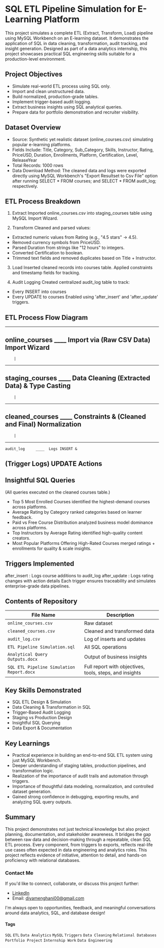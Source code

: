 # SQL ETL Pipeline Simulation for E-Learning Platform

This project simulates a complete ETL (Extract, Transform, Load) pipeline using MySQL Workbench on an E-learning dataset. It demonstrates the application of SQL in data cleaning, transformation, audit tracking, and insight generation. Designed as part of a data analytics internship, this project showcases practical SQL engineering skills suitable for a production-level environment.


## Project Objectives
- Simulate real-world ETL process using SQL only.
- Import and clean unstructured data.
- Build normalized, production-grade tables.
- Implement trigger-based audit logging.
- Extract business insights using SQL analytical queries.
- Prepare data for portfolio demonstration and recruiter visibility.


## Dataset Overview
- Source: Synthetic yet realistic dataset (online_courses.csv) simulating popular e-learning platforms.
- Fields Include: Title, Category, Sub_Category, Skills, Instructor, Rating, PriceUSD, Duration, Enrollments, Platform, Certification, Level, ReleaseYear
- Total Records: 1000 rows
- Data Download Method: The cleaned data and logs were exported directly using MySQL Workbench's "Export Resultset to Csv File" option after running SELECT * FROM courses; and SELECT * FROM audit_log; respectively.


## ETL Process Breakdown

1. Extract
Imported online_courses.csv into staging_courses table using MySQL Import Wizard.

2. Transform
Cleaned and parsed values:
  - Extracted numeric values from Rating (e.g., "4.5 stars" -> 4.5).
  - Removed currency symbols from PriceUSD.
  - Parsed Duration from strings like "12 hours" to integers.
  - Converted Certification to boolean.
  - Trimmed text fields and removed duplicates based on Title + Instructor.

3. Load
Inserted cleaned records into courses table.
Applied constraints and timestamp fields for tracking.

4. Audit Logging
Created centralized audit_log table to track:
  - Every INSERT into courses
  - Every UPDATE to courses
Enabled using 'after_insert' and 'after_update' triggers.


## ETL Process Flow Diagram

--------------
online_courses   ____  Import via
(Raw CSV Data)        Import Wizard
--------------
        |
----------------
staging_courses   ____  Data Cleaning
(Extracted Data)        & Type Casting
----------------
        |
-------------------
  cleaned_courses   ____  Constraints &
(Cleaned and Final)       Normalization
-------------------
        |
  --------------
    audit_log     ____  Logs INSERT & 
  (Trigger Logs)        UPDATE Actions
  ---------------


## Insightful SQL Queries 
(All queries executed on the cleaned courses table.)
- Top 5 Most Enrolled Courses identified the highest-demand courses across platforms.
- Average Rating by Category ranked categories based on learner feedback.
- Paid vs Free Course Distribution analyzed business model dominance across platforms.
- Top Instructors by Average Rating identified high-quality content creators.
- Most Popular Platforms Offering High-Rated Courses merged ratings + enrollments for quality & scale insights.


## Triggers Implemented
after_insert : Logs course additions to audit_log
after_update : Logs rating changes with action details
Each trigger ensures traceability and simulates enterprise-grade data pipelines.


## Contents of Repository

|                 File Name                 |                      Description                        |
|-------------------------------------------|---------------------------------------------------------|
|            `online_courses.csv`           | Raw dataset                                             |
|            `cleaned_courses.csv`          | Cleaned and transformed data                            |
|              `audit_log.csv`              | Log of inserts and updates                              |
|        `ETL Pipeline Simulation.sql`      | All SQL operations                                      |
|       `Analytical Query Outputs.docx`     | Output of business insights                             |
| `SQL ETL Pipeline Simulation Report.docx` | Full report with objectives, tools, steps, and insights |


## Key Skills Demonstrated
- SQL ETL Design & Simulation
- Data Cleaning & Transformation in SQL
- Trigger-Based Audit Logging
- Staging vs Production Design
- Insightful SQL Querying
- Data Export & Documentation


## Key Learnings
- Practical experience in building an end-to-end SQL ETL system using just MySQL Workbench.
- Deeper understanding of staging tables, production pipelines, and transformation logic.
- Realization of the importance of audit trails and automation through triggers.
- Importance of thoughtful data modeling, normalization, and controlled dataset generation.
- Gained strong confidence in debugging, exporting results, and analyzing SQL query outputs.


## Summary
This project demonstrates not just technical knowledge but also project planning, documentation, and stakeholder awareness. It bridges the gap between raw data and decision-making through a repeatable, clean SQL ETL process. Every component, from triggers to exports, reflects real-life use cases often expected in data engineering and analytics roles. This project reflects evidence of initiative, attention to detail, and hands-on proficiency with relational databases.

### Contact Me
If you'd like to connect, collaborate, or discuss this project further:
- [LinkedIn](https://www.linkedin.com/in/diya-menghani-ab409031a/)
- Email: diyamenghani00@gmail.com

I'm always open to opportunities, feedback, and meaningful conversations around data analytics, SQL, and database design!


#### Tags
`SQL` `ETL` `Data Analytics` `MySQL` `Triggers` `Data Cleaning` `Relational Databases` `Portfolio Project` `Internship Work` `Data Engineering`
